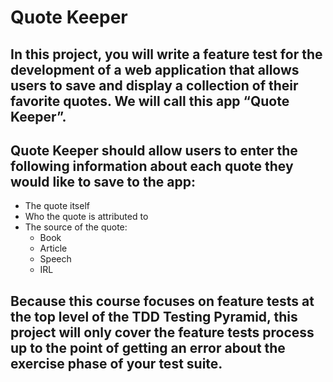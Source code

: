 # Quote Keeper

## In this project, you will write a feature test for the development of a web application that allows users to save and display a collection of their favorite quotes. We will call this app “Quote Keeper”.

## Quote Keeper should allow users to enter the following information about each quote they would like to save to the app:

- The quote itself
- Who the quote is attributed to
- The source of the quote:
  - Book
  - Article
  - Speech
  - IRL
## Because this course focuses on feature tests at the top level of the TDD Testing Pyramid, this project will only cover the feature tests process up to the point of getting an error about the exercise phase of your test suite.

